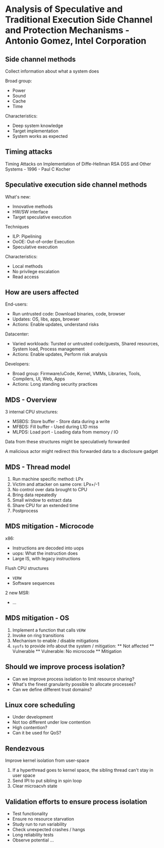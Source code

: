 # Analysis of Speculative and Traditional Execution Side Channel and Protection Mechanisms - Antonio Gomez, Intel Corporation

## Side channel methods

Collect information about what a system does

Broad group:

* Power
* Sound
* Cache
* Time

Characteristics:

* Deep system knowledge
* Target implementation
* System works as expected

## Timing attacks

Timing Attacks on Implementation of Diffe-Hellman RSA DSS and Other Systems - 1996 - Paul C Kocher

## Speculative execution side channel methods

What's new:

* Innovative methods
* HW/SW interface
* Target speculative execution

Techniques

* ILP: Pipelining
* OoOE: Out-of-order Execution
* Speculative execution

Characteristics:

* Local methods
* No privilege escalation
* Read access

## How are users affected

End-users:

* Run untrusted code: Download binaries, code, browser
* Updates: OS, libs, apps, browser
* Actions: Enable updates, understand risks

Datacenter:

* Varied workloads: Tursted or untrusted code/guests, Shared resources, System load, Process management
* Actions: Enable updates, Perform risk analysis

Developers:

* Broad group: Firmware/uCode, Kernel, VMMs, Libraries, Tools, Compilers, UI, Web, Apps
* Actions: Long standing security practices

## MDS - Overview

3 internal CPU structures:

* MSBDS: Store buffer - Store data during a write
* MFBDS: Fill buffer - Used during L1D miss
* MLPDS: Load port - Loading data from memory / IO

Data from these structures might be speculatively forwarded

A malicious actor might redirect this forwarded data to a disclosure gadget

## MDS - Thread model

1. Run machine specific method: LPx
1. Victim and attacker on same core: LPx+/-1
1. No control over data brought to CPU
1. Bring data repeatedly
1. Small window to extract data
1. Share CPU for an extended time
1. Postprocess

## MDS mitigation - Microcode

x86:

* Instructions are decoded into uops
* uops: What the instruction does
* Large IS, with legacy instructions

Flush CPU structures

* `VERW`
* Software sequences

2 new MSR:

* ...

## MDS mitigation - OS

1. Implement a function that calls `VERW`
1. Invoke on ring transitions
1. Mechanism to enable / disable mitigations
1. `sysfs` to provide info about the system / mitigation:
  ** Not affected
  ** Vulnerable
  ** Vulnerable: No microcode
  ** Mitigation

## Should we improve process isolation?

* Can we improve process isolation to limit resource sharing?
* What's the finest granularity possible to allocate processes?
* Can we define different trust domains?

## Linux core scheduling

* Under development
* Not too different under low contention
* High contention?
* Can it be used for QoS?

## Rendezvous

Improve kernel isolation from user-space

1. If a hyperthread goes to kernel space, the sibling thread can't stay in user space
1. Send IPI to put sibling in spin loop
1. Clear microacvh state

## Validation efforts to ensure process isolation

* Test functionality
* Ensure no resource starvation
* Study run to run variability
* Check unexpected crashes / hangs
* Long reliability tests
* Observe potential ...




